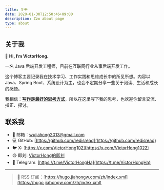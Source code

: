 ```yaml
---
title: 关于
date: 2020-01-30T12:50:46+09:00
description: Zzo about page
type: about
---
```



<style>
    .single__contents img {
        display: inline;
    }
</style>


## 关于我
👋 **Hi, I’m VictorHong.**

一名 Java 后端开发工程师，目前在互联网行业从事后端开发工作。

这个博客主要记录我在技术学习、工作实践和思维成长中的所见所想。内容以 Java、Spring Boot、系统设计为主，也会不定期分享一些关于阅读、生活和成长的感悟。


我相信：<u>**写作是最好的思考方式**</u>，所以在这里写下我的思考，也欢迎你留言交流、指正、探讨。


## 联系我
- 📮 邮箱：[wujiahong2013@gmail.com](wujiahong2013@gmail.com)
- 💻 GitHub: [https://github.com/redisread](https://github.com/redisread)
- 🐦 X: [https://x.com/VictorHong102](https://x.com/VictorHong1022)
- 🟡 即刻: [VictorHong的即刻](https://web.okjike.com/u/e991c442-72ff-4522-8559-d5dff7c541cf)
- 📱 Telegram: [https://t.me/VictorHongHa](https://t.me/VictorHongHa)

---
> 📡 RSS 订阅：[https://hugo.jiahongw.com/zh/index.xml](https://hugo.jiahongw.com/zh/index.xml)